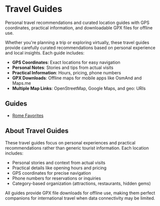 # Travel Guides

Personal travel recommendations and curated location guides with GPS coordinates, practical information, and downloadable GPX files for offline use.

Whether you're planning a trip or exploring virtually, these travel guides provide carefully curated recommendations based on personal experience and local insights. Each guide includes:

- **GPS Coordinates**: Exact locations for easy navigation
- **Personal Notes**: Stories and tips from actual visits  
- **Practical Information**: Hours, pricing, phone numbers
- **GPX Downloads**: Offline maps for mobile apps like OsmAnd and Maps.me
- **Multiple Map Links**: OpenStreetMap, Google Maps, and geo: URIs

## Guides

- [Rome Favorites](/collections/rome-favorites/)

## About Travel Guides

These travel guides focus on personal experiences and practical recommendations rather than generic tourist information. Each location includes:

- Personal stories and context from actual visits
- Practical details like opening hours and pricing
- GPS coordinates for precise navigation
- Phone numbers for reservations or inquiries
- Category-based organization (attractions, restaurants, hidden gems)

All guides provide GPX file downloads for offline use, making them perfect companions for international travel when data connectivity may be limited.